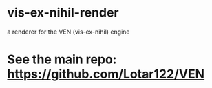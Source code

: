 # vis-ex-nihil-render
a renderer for the VEN (vis-ex-nihil) engine
# See the main repo: https://github.com/Lotar122/VEN
